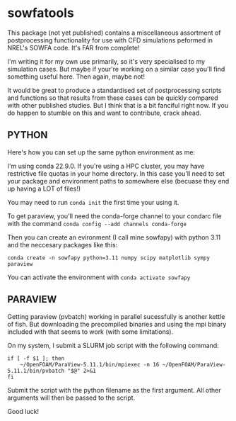 # sowfatools

This package (not yet published) contains a miscellaneous assortment of
postprocessing functionality for use with CFD simulations peformed in NREL's
SOWFA code. It's FAR from complete!

I'm writing it for my own use primarily, so it's very specialised to my
simulation cases. But maybe if your're working on a similar case you'll find
something useful here. Then again, maybe not!

It would be great to produce a standardised set of postprocessing scripts and
functions so that results from these cases can be quickly compared with other
published studies. But I think that is a bit fanciful right now. If you do
happen to stumble on this and want to contribute, crack ahead.

## PYTHON

Here's how you can set up the same python environment as me:

I'm using conda 22.9.0. If you're using a HPC cluster, you may have restrictive
file quotas in your home directory. In this case you'll need to set your package
and environment paths to somewhere else (becuase they end up having a LOT of
files!)

You may need to run `conda init` the first time your using it.

To get paraview, you'll need the conda-forge channel to your condarc file with
the command `conda config --add channels conda-forge`

Then you can create an evironment (I call mine sowfapy) with python 3.11 and
the neccesary packages like this:

```
conda create -n sowfapy python=3.11 numpy scipy matplotlib sympy paraview
```

You can activate the environment with `conda activate sowfapy`

## PARAVIEW

Getting paraview (pvbatch) working in parallel sucessfully is another kettle of
fish. But downloading the precompiled binaries and using the mpi binary
included with that seems to work (with some limitations).

On my system, I submit a SLURM job script with the following command:

```
if [ -f $1 ]; then
    ~/OpenFOAM/ParaView-5.11.1/bin/mpiexec -n 16 ~/OpenFOAM/ParaView-5.11.1/bin/pvbatch "$@" 2>&1
fi
```

Submit the script with the python filename as the first argument. All other
arguments will then be passed to the script.

Good luck!
